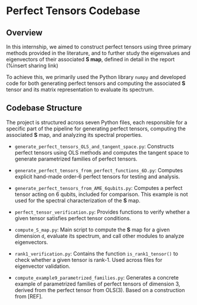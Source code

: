 # Perfect Tensors Codebase

## Overview

In this internship, we aimed to construct perfect tensors using three primary methods provided in the literature, and to further study the eigenvalues and eigenvectors of their associated **S map**, defined in detail in the report (%insert sharing link)

To achieve this, we primarily used the Python library `numpy` and developed code for both generating perfect tensors and computing the associated **S** tensor and its matrix representation to evaluate its spectrum.

## Codebase Structure

The project is structured across seven Python files, each responsible for a specific part of the pipeline for generating perfect tensors, computing the associated **S** map, and analyzing its spectral properties.

- `generate_perfect_tensors_OLS_and_tangent_space.py`: Constructs perfect tensors using OLS methods and computes the tangent space to generate parametrized families of perfect tensors.

- `generate_perfect_tensors_from_perfect_functions_6D.py`: Computes explicit hand-made order-6 perfect tensors for testing and analysis.

- `generate_perfect_tensors_from_AME_6qubits.py`: Computes a perfect tensor acting on 6 qubits, included for comparison. This example is not used for the spectral characterization of the **S** map.

- `perfect_tensor_verification.py`: Provides functions to verify whether a given tensor satisfies perfect tensor conditions.

- `compute_S_map.py`: Main script to compute the **S** map for a given dimension `d`, evaluate its spectrum, and call other modules to analyze eigenvectors.

- `rank1_verification.py`: Contains the function `is_rank1_tensor()` to check whether a given tensor is rank-1. Used across files for eigenvector validation.

- `compute_example9_parametrized_families.py`: Generates a concrete example of parametrized families of perfect tensors of dimension 3, derived from the perfect tensor from OLS(3). Based on a construction from [REF].

